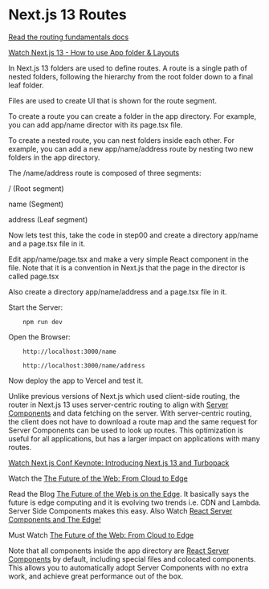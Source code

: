 # Next.js 13 Routes

[Read the routing fundamentals docs](https://beta.nextjs.org/docs/routing/fundamentals)

[Watch Next.js 13 - How to use App folder & Layouts](https://www.youtube.com/watch?v=xXwxEudjiAY)

In Next.js 13 folders are used to define routes. A route is a single path of nested folders, following the hierarchy from the root folder down to a final leaf folder.

Files are used to create UI that is shown for the route segment.

To create a route you can create a folder in the app directory. For example, you can add app/name director with its page.tsx file.

To create a nested route, you can nest folders inside each other. For example, you can add a new app/name/address route by nesting two new folders in the app directory.

The /name/address route is composed of three segments:

/ (Root segment)

name (Segment)

address (Leaf segment)

Now lets test this, take the code in step00 and create a directory app/name and a page.tsx file in it.

Edit app/name/page.tsx and make a very simple React component in the file. Note that it is a convention in Next.js that the page in the director is called page.tsx

Also create a directory app/name/address and a page.tsx file in it.

Start the Server:

        npm run dev

Open the Browser:

        http://localhost:3000/name

        http://localhost:3000/name/address

Now deploy the app to Vercel and test it.

Unlike previous versions of Next.js which used client-side routing, the router in Next.js 13 uses server-centric routing to align with [Server Components](https://beta.nextjs.org/docs/rendering/server-and-client-components) and data fetching on the server. With server-centric routing, the client does not have to download a route map and the same request for Server Components can be used to look up routes. This optimization is useful for all applications, but has a larger impact on applications with many routes.

[Watch Next.js Conf Keynote: Introducing Next.js 13 and Turbopack](https://www.youtube.com/watch?v=NiknNI_0J48)

Watch the [The Future of the Web: From Cloud to Edge](https://www.youtube.com/watch?v=HlXLVb3QCvQ)

<bold>Read the Blog [The Future of the Web is on the Edge](https://deno.com/blog/the-future-of-web-is-on-the-edge). It basically says the future is edge computing and it is evolving two trends i.e. CDN and Lambda. Server Side Components makes this easy. Also Watch [React Server Components and The Edge!](https://www.youtube.com/watch?v=qBvVQz-_U94)</bold>

Must Watch [The Future of the Web: From Cloud to Edge](https://www.youtube.com/watch?v=HlXLVb3QCvQ)

Note that all components inside the app directory are [React Server Components](https://www.plasmic.app/blog/how-react-server-components-work) by default, including special files and colocated components. This allows you to automatically adopt Server Components with no extra work, and achieve great performance out of the box.
